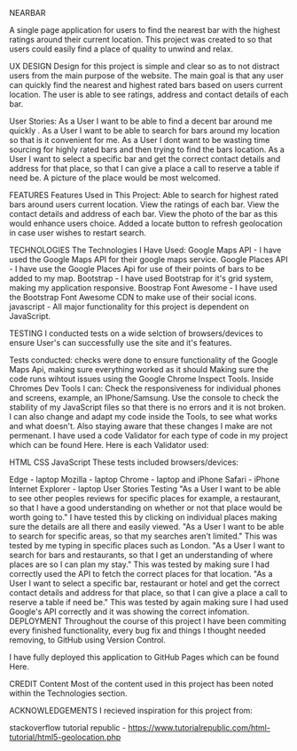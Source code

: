 NEARBAR 

A single page application for users to find the nearest bar with the highest ratings around their current location. This project was created to so that users could easily find a place of quality to unwind and relax.

UX DESIGN
Design for this project is simple and clear so as to not distract users from the main purpose of the website. The main goal is that any user can quickly find the nearest and highest rated bars based on users current location. The user is able to see ratings, address and contact details of each bar.

User Stories:
As a User I want to be able to find a decent bar around me quickly .
As a User I want to be able to search for bars around my location so that is it convenient for me.
As a User I dont want to be wasting time sourcing for highly rated bars and then trying to find the bars location.
As a User I want to select a specific bar and get the correct contact details and address for that place, so that I can give a place a call to reserve a table if need be. A picture of the place would be most welcomed.

FEATURES
Features Used in This Project:
Able to search for highest rated bars around users current location.
View the ratings of each bar.
View the contact details and address of each bar.
View the photo of the bar as this would enhance users choice.
Added a locate button to refresh geolocation in case user wishes to restart search.

TECHNOLOGIES
The Technologies I Have Used:
Google Maps API - I have used the Google Maps API for their google maps service.
Google Places API - I have use the Google Places Api for use of their points of bars to be added to my map.
Bootstrap - I have used Bootstrap for it's grid system, making my application responsive.
Boostrap Font Awesome - I have used the Bootstrap Font Awesome CDN to make use of their social icons.
javascript - All major functionality for this project is dependent on JavaScript.


TESTING
I conducted tests on a wide selction of browsers/devices to ensure User's can successfully use the site and it's features.

Tests conducted:
checks were done to ensure functionality of the Google Maps Api, making sure everything worked as it should
Making sure the code runs wihtout issues using the Google Chrome Inspect Tools. Inside Chromes Dev Tools I can:
Check the responsiveness for individual phones and screens, example, an IPhone/Samsung.
Use the console to check the stability of my JavaScript files so that there is no errors and it is not broken.
I can also change and adapt my code inside the Tools, to see what works and what doesn't. Also staying aware that these changes I make are not permenant.
I have used a code Validator for each type of code in my project which can be found Here.
Here is each Validator used:

HTML
CSS
JavaScript
These tests included browsers/devices:

Edge - laptop
Mozilla - laptop
Chrome - laptop and iPhone
Safari - iPhone
Internet Explorer - laptop
User Stories Testing
"As a User I want to be able to see other peoples reviews for specific places for example, a restaurant, so that I have a good understanding on whether or not that place would be worth going to." I have tested this by clicking on individual places making sure the details are all there and easily viewed.
"As a User I want to be able to search for specific areas, so that my searches aren't limited." This was tested by me typing in specific places such as London.
"As a User I want to search for bars and restaurants, so that I get an understanding of where places are so I can plan my stay." This was tested by making sure I had correctly used the API to fetch the correct places for that location.
"As a User I want to select a specific bar, restaurant or hotel and get the correct contact details and address for that place, so that I can give a place a call to reserve a table if need be." This was tested by again making sure I had used Google's API correctly and it was showing the correct infomation.
DEPLOYMENT
Throughout the course of this project I have been commiting every finished functionality, every bug fix and things I thought needed removing, to GitHub using Version Control.

I have fully deployed this application to GitHub Pages which can be found Here.

CREDIT
Content
Most of the content used in this project has been noted within the Technologies section.

ACKNOWLEDGEMENTS
I recieved inspiration for this project from:

stackoverflow 
tutorial republic - https://www.tutorialrepublic.com/html-tutorial/html5-geolocation.php
